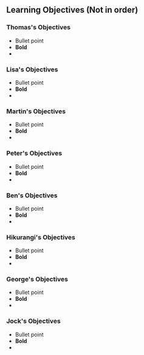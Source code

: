 Learning Objectives (Not in order)  
-------------------

### Thomas's Objectives
* Bullet point
* **Bold**
* 

### Lisa's Objectives
* Bullet point
* **Bold**
* 

### Martin's Objectives
* Bullet point
* **Bold**
* 

### Peter's Objectives
* Bullet point
* **Bold**
* 

### Ben's Objectives
* Bullet point
* **Bold**
* 

### Hikurangi's Objectives
* Bullet point
* **Bold**
* 

### George's Objectives
* Bullet point
* **Bold**
* 

### Jock's Objectives
* Bullet point
* **Bold**
* 
